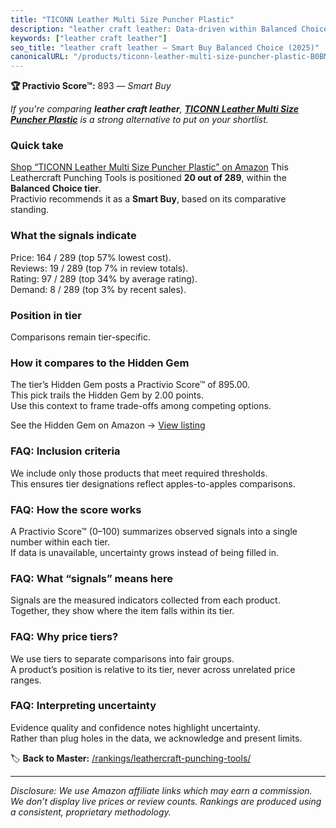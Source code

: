 ```yaml
---
title: "TICONN Leather Multi Size Puncher Plastic"
description: "leather craft leather: Data-driven within Balanced Choice ranking using the Practivio Score™. Positioned by quality, value, demand, findability, momentum."
keywords: ["leather craft leather"]
seo_title: "leather craft leather — Smart Buy Balanced Choice (2025)"
canonicalURL: "/products/ticonn-leather-multi-size-puncher-plastic-B0BMTHY1BP/"
---
```


**🏆 Practivio Score™:** 893 — _Smart Buy_


*If you're comparing **leather craft leather**, **[TICONN Leather Multi Size Puncher Plastic](https://www.amazon.com/dp/B0BMTHY1BP?tag=practivio-20)** is a strong alternative to put on your shortlist.*
### Quick take
[Shop “TICONN Leather Multi Size Puncher Plastic” on Amazon](https://www.amazon.com/dp/B0BMTHY1BP?tag=practivio-20)
This Leathercraft Punching Tools is positioned **20 out of 289**, within the **Balanced Choice tier**.  
Practivio recommends it as a **Smart Buy**, based on its comparative standing.

### What the signals indicate
Price: 164 / 289 (top 57% lowest cost).  
Reviews: 19 / 289 (top 7% in review totals).  
Rating: 97 / 289 (top 34% by average rating).  
Demand: 8 / 289 (top 3% by recent sales).

### Position in tier
Comparisons remain tier-specific.

### How it compares to the Hidden Gem
The tier’s Hidden Gem posts a Practivio Score™ of 895.00.  
This pick trails the Hidden Gem by 2.00 points.  
Use this context to frame trade-offs among competing options.  

See the Hidden Gem on Amazon → [View listing](https://www.amazon.com/dp/B00004T7WS?tag=practivio-20)

### FAQ: Inclusion criteria
We include only those products that meet required thresholds.  
This ensures tier designations reflect apples-to-apples comparisons.

### FAQ: How the score works
A Practivio Score™ (0–100) summarizes observed signals into a single number within each tier.  
If data is unavailable, uncertainty grows instead of being filled in.

### FAQ: What “signals” means here
Signals are the measured indicators collected from each product.  
Together, they show where the item falls within its tier.

### FAQ: Why price tiers?
We use tiers to separate comparisons into fair groups.  
A product’s position is relative to its tier, never across unrelated price ranges.

### FAQ: Interpreting uncertainty
Evidence quality and confidence notes highlight uncertainty.  
Rather than plug holes in the data, we acknowledge and present limits.


🏷️ **Back to Master:** [/rankings/leathercraft-punching-tools/](/rankings/leathercraft-punching-tools/)

---
_Disclosure: We use Amazon affiliate links which may earn a commission. We don’t display live prices or review counts. Rankings are produced using a consistent, proprietary methodology._
